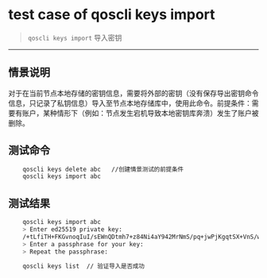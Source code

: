 # test case of qoscli keys import

> `qoscli keys import` 导入密钥

---

## 情景说明

对于在当前节点本地存储的密钥信息，需要将外部的密钥（没有保存导出密钥命令信息，只记录了私钥信息）导入至节点本地存储库中，使用此命令。前提条件：需要有账户，某种情形下（例如：节点发生宕机导致本地密钥库奔溃）发生了账户被删除。

## 测试命令

```bash
    qoscli keys delete abc   //创建情景测试的前提条件
    qoscli keys import abc
```

## 测试结果

```bash
    qoscli keys import abc
    > Enter ed25519 private key:
    /+tLfiTH+FKGvnoqIuI/sEWnQDtmh7+z84Ni4aY942MrNmS/pq+jwPjKgqtSX+VnS/wF8jAM1+Yp+MQ0sTOHUA==
    > Enter a passphrase for your key:
    > Repeat the passphrase:

    qoscli keys list  // 验证导入是否成功
```

